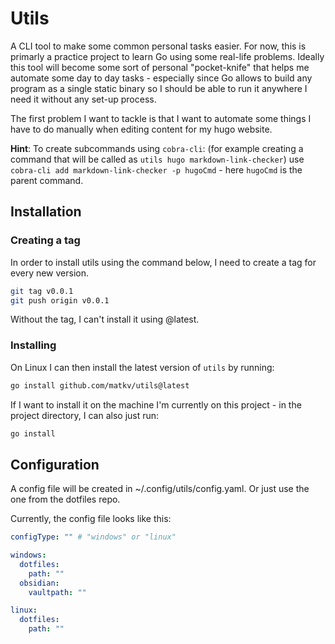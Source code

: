 # Utils

A CLI tool to make some common personal tasks easier. For now, this is primarly a practice project to learn Go using some real-life problems. Ideally this tool will become some sort of personal "pocket-knife" that helps me automate some day to day tasks - especially since Go allows to build any program as a single static binary so I should be able to run it anywhere I need it without any set-up process.

The first problem I want to tackle is that I want to automate some things I have to do manually when editing content for my hugo website.

**Hint**: To create subcommands using `cobra-cli`: (for example creating a command that will be called as `utils hugo markdown-link-checker`) use `cobra-cli add markdown-link-checker -p hugoCmd` - here `hugoCmd` is the parent command.

## Installation

### Creating a tag

In order to install utils using the command below, I need to create a tag for every new version.

```bash
git tag v0.0.1
git push origin v0.0.1
```

Without the tag, I can't install it using @latest.

### Installing

On Linux I can then install the latest version of `utils` by running:

```bash
go install github.com/matkv/utils@latest
```

If I want to install it on the machine I'm currently on this project - in the project directory, I can also just run:

```bash
go install
```

## Configuration

A config file will be created in ~/.config/utils/config.yaml. Or just use the one from the dotfiles repo.

Currently, the config file looks like this:

```yaml
configType: "" # "windows" or "linux"

windows:
  dotfiles:
    path: ""
  obsidian:
    vaultpath: ""

linux:
  dotfiles:
    path: ""
```
